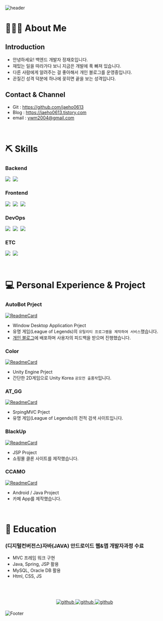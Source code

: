 ![header](https://capsule-render.vercel.app/api?type=waving&color=auto&height=300&section=header&text=끈질긴%20개발자,%20정재호입니다.&desc=코딩이%20재밌다!&fontSize=50&animation=fadeIn&descAlignY=50&descAlign=80&fontAlignY=35)

# 🙍🏻‍♂️ About Me

## Introduction
- 안녕하세요! 백엔드 개발자 정재호입니다.
- 재밌는 일을 따라가다 보니 지금은 개발에 푹 빠져 있습니다.
- 다른 사람에게 알려주는 걸 좋아해서 개인 블로그를 운영중입니다.
- 끈질긴 성격 덕분에 하나에 꽂히면 끝을 보는 성격입니다.

## Contact & Channel
- Git : https://github.com/jaeho0613
- Blog : https://jaeho0613.tistory.com
- email : ywm2004@gmail.com

</br>

# ⛏️ Skills

### Backend
<p>
  <img src="https://img.shields.io/badge/SpringMVC-6DB33F?style=flat-square&logo=spring&logoColor=white" />&nbsp
  <img src="https://img.shields.io/badge/Java-007396?style=flat-square&logo=java&logoColor=white" />&nbsp
</p>

### Frontend
<p>
  <img src="https://img.shields.io/badge/HTML5-E34F26?style=flat-square&logo=html5&logoColor=white" />&nbsp
  <img src="https://img.shields.io/badge/CSS3-1572B6?style=flat-square&logo=css3&logoColor=white" />&nbsp
  <img src="https://img.shields.io/badge/JS-F7DF1E?style=flat-square&logo=javascript&logoColor=white" />&nbsp
</p>

### DevOps
<p>
  <img src="https://img.shields.io/badge/MySQL-4479A1?style=flat-square&logo=mysql&logoColor=white" />&nbsp
  <img
    src="https://img.shields.io/badge/Apache%20Tomcat-F8DC75?style=flat-square&logo=apache%20tomcat&logoColor=black" />&nbsp
  <img
    src="https://img.shields.io/badge/Visual%20Studio%20Code-007ACC?style=flat-square&logo=visual%20Studio%20Code&logoColor=white" />&nbsp
</p>

### ETC
<p>
  <img src="https://img.shields.io/badge/GitHub-181717?style=flat-square&logo=github&logoColor=white" />&nbsp
  <img src="https://img.shields.io/badge/Source%20Tree-007396?style=flat-square" />&nbsp
</p>

</br>

# 💻 Personal Experience & Project

### AutoBot Prject

[![ReadmeCard](https://github-readme-stats.vercel.app/api/pin/?username=jaeho0613&&repo=AutoBot_OpenSource)](https://github.com/jaeho0613/AutoBot_OpenSource)

- Window Desktop Application Prject
- 유명 게임(League of Legends)의 `유틸리티 프로그램을 제작하여 서비스`했습니다.
- [개인 블로그](https://jaeho0613.tistory.com/162)에 배포하며 사용자의 피드백을 받으며 진행했습니다.

### Color

[![ReadmeCard](https://github-readme-stats.vercel.app/api/pin/?username=jaeho0613&&repo=Unity_Color)](https://github.com/jaeho0613/Unity_Color)

- Unity Engine Prject
- 간단한 2D게임으로 Unity Korea `공모전 출품작`입니다.

### AT_GG

[![ReadmeCard](https://github-readme-stats.vercel.app/api/pin/?username=jaeho0613&&repo=AT.GG_Project)](https://github.com/jaeho0613/AT.GG_Project)

- SrpingMVC Prject
- 유명 게임(League of Legends)의 전적 검색 사이트입니다.

### BlackUp

[![ReadmeCard](https://github-readme-stats.vercel.app/api/pin/?username=jaeho0613&&repo=BlackUp_Clone_Project)](https://github.com/jaeho0613/BlackUp_Clone_Project)

- JSP Project
- 쇼핑몰 클론 사이트를 제작했습니다.

### CCAMO

[![ReadmeCard](https://github-readme-stats.vercel.app/api/pin/?username=jaeho0613&&repo=WSVA302_CCAMO)](https://github.com/jaeho0613/WSVA302_CCAMO)

- Android / Java Project
- 카페 App를 제작했습니다.

</br>

# 📄 Education

### (디지털컨버전스)자바(JAVA) 안드로이드 웹&앱 개발자과정 수료
- MVC 프레임 워크 구현
- Java, Spring, JSP 활용 
- MySQL, Oracle DB 활용
- Html, CSS, JS

</br>
</br>
</br>

<div align="center">
  </a>
  <a href="https://jaeho0613.tistory.com" target="_blank">
    <img src=https://img.shields.io/badge/-Tistory-FF5722?logo=blogger&logoColor=white&style=for-the-badge alt=github
      style="margin-bottom: 5px;" />
  </a>
  <a href="https://github.com/jaeho0613" target="_blank">
    <img src=https://img.shields.io/badge/-Github-1b1b1b?logo=github&logoColor=white&style=for-the-badge alt=github
      style="margin-bottom: 5px;" />
  </a>
  <a href="https://www.youtube.com/channel/UCWoXMi2OrUK1uGQWc6F0B3w" target="_blank">
    <img src=https://img.shields.io/badge/-Youtube-ff1414?logo=youtube&logoColor=white&style=for-the-badge alt=github
      style="margin-bottom: 5px;" />
  </a>
</div>

![Footer](https://capsule-render.vercel.app/api?type=waving&color=auto&height=250&section=footer)
